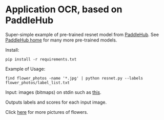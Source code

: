 # Application OCR, based on PaddleHub

Super-simple example of pre-trained resnet model from <a
href="https://github.com/PaddlePaddle/PaddleHub/tree/release/v2.1/demo/image_classification">PaddleHub</a>.
See <a href="https://www.paddlepaddle.org.cn/hublist">PaddleHub
home</a> for many more pre-trained models.


Install:
   ```shell
   pip install -r requirements.txt
```

Example of Usage:
   ```shell
   find flower_photos -name '*.jpg' | python resnet.py --labels flower_photos/label_list.txt
```

Input: images (bitmaps) on stdin such as <a href="flower_photos/daisy/134409839_71069a95d1_m.jpg">this</a>.

Outputs labels and scores for each input image.

Click <a href="https://bj.bcebos.com/paddlehub-dataset/flower_photos.tar.gz">here</a> for more pictures of flowers.
